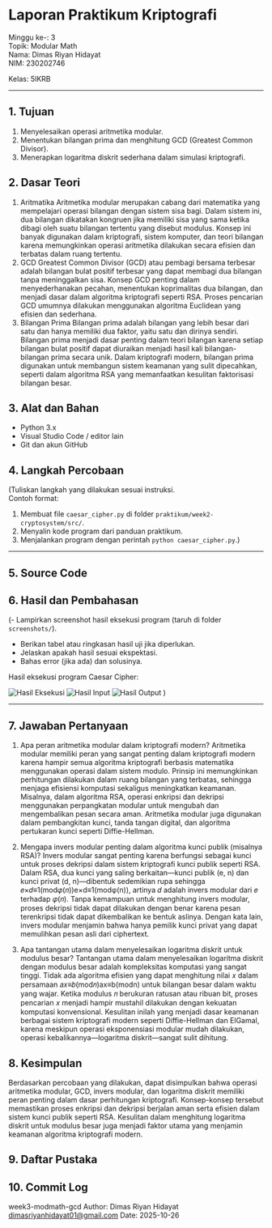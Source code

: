 # Laporan Praktikum Kriptografi
Minggu ke-: 3  
Topik: Modular Math  
Nama: Dimas Riyan Hidayat  
NIM: 230202746 

Kelas: 5IKRB  

---

## 1. Tujuan
1. Menyelesaikan operasi aritmetika modular.
2. Menentukan bilangan prima dan menghitung GCD (Greatest Common Divisor).
3. Menerapkan logaritma diskrit sederhana dalam simulasi kriptografi.


## 2. Dasar Teori
1. Aritmatika
   Aritmetika modular merupakan cabang dari matematika yang mempelajari operasi bilangan dengan sistem sisa bagi. Dalam sistem ini, dua bilangan dikatakan kongruen jika memiliki sisa yang sama ketika dibagi oleh suatu bilangan tertentu yang disebut modulus. Konsep ini banyak digunakan dalam kriptografi, sistem komputer, dan teori bilangan karena memungkinkan operasi aritmetika dilakukan secara efisien dan terbatas dalam ruang tertentu.
2. GCD
   Greatest Common Divisor (GCD) atau pembagi bersama terbesar adalah bilangan bulat positif terbesar yang dapat membagi dua bilangan tanpa meninggalkan sisa. Konsep GCD penting dalam menyederhanakan pecahan, menentukan koprimalitas dua bilangan, dan menjadi dasar dalam algoritma kriptografi seperti RSA. Proses pencarian GCD umumnya dilakukan menggunakan algoritma Euclidean yang efisien dan sederhana.
3. Bilangan Prima
   Bilangan prima adalah bilangan yang lebih besar dari satu dan hanya memiliki dua faktor, yaitu satu dan dirinya sendiri. Bilangan prima menjadi dasar penting dalam teori bilangan karena setiap bilangan bulat positif dapat diuraikan menjadi hasil kali bilangan-bilangan prima secara unik. Dalam kriptografi modern, bilangan prima digunakan untuk membangun sistem keamanan yang sulit dipecahkan, seperti dalam algoritma RSA yang memanfaatkan kesulitan faktorisasi bilangan besar.

## 3. Alat dan Bahan
- Python 3.x  
- Visual Studio Code / editor lain  
- Git dan akun GitHub 


## 4. Langkah Percobaan
(Tuliskan langkah yang dilakukan sesuai instruksi.  
Contoh format:
1. Membuat file `caesar_cipher.py` di folder `praktikum/week2-cryptosystem/src/`.
2. Menyalin kode program dari panduan praktikum.
3. Menjalankan program dengan perintah `python caesar_cipher.py`.)

---

## 5. Source Code




## 6. Hasil dan Pembahasan
(- Lampirkan screenshot hasil eksekusi program (taruh di folder `screenshots/`).  
- Berikan tabel atau ringkasan hasil uji jika diperlukan.  
- Jelaskan apakah hasil sesuai ekspektasi.  
- Bahas error (jika ada) dan solusinya. 

Hasil eksekusi program Caesar Cipher:

![Hasil Eksekusi](screenshots/output.png)
![Hasil Input](screenshots/input.png)
![Hasil Output](screenshots/output.png)
)

---

## 7. Jawaban Pertanyaan
1. Apa peran aritmetika modular dalam kriptografi modern?
Aritmetika modular memiliki peran yang sangat penting dalam kriptografi modern karena hampir semua algoritma kriptografi berbasis matematika menggunakan operasi dalam sistem modulo. Prinsip ini memungkinkan perhitungan dilakukan dalam ruang bilangan yang terbatas, sehingga menjaga efisiensi komputasi sekaligus meningkatkan keamanan. Misalnya, dalam algoritma RSA, operasi enkripsi dan dekripsi menggunakan perpangkatan modular untuk mengubah dan mengembalikan pesan secara aman. Aritmetika modular juga digunakan dalam pembangkitan kunci, tanda tangan digital, dan algoritma pertukaran kunci seperti Diffie-Hellman.

2. Mengapa invers modular penting dalam algoritma kunci publik (misalnya RSA)? 
Invers modular sangat penting karena berfungsi sebagai kunci untuk proses dekripsi dalam sistem kriptografi kunci publik seperti RSA. Dalam RSA, dua kunci yang saling berkaitan—kunci publik (e, n) dan kunci privat (d, n)—dibentuk sedemikian rupa sehingga 𝑒×𝑑≡1(mod𝜑(𝑛))e×d≡1(modφ(n)), artinya 𝑑 adalah invers modular dari 𝑒 terhadap 𝜑(𝑛). Tanpa kemampuan untuk menghitung invers modular, proses dekripsi tidak dapat dilakukan dengan benar karena pesan terenkripsi tidak dapat dikembalikan ke bentuk aslinya. Dengan kata lain, invers modular menjamin bahwa hanya pemilik kunci privat yang dapat memulihkan pesan asli dari ciphertext.

3. Apa tantangan utama dalam menyelesaikan logaritma diskrit untuk modulus besar?
Tantangan utama dalam menyelesaikan logaritma diskrit dengan modulus besar adalah kompleksitas komputasi yang sangat tinggi. Tidak ada algoritma efisien yang dapat menghitung nilai 𝑥 dalam persamaan 𝑎𝑥≡𝑏(mod𝑛)ax≡b(modn) untuk bilangan besar dalam waktu yang wajar. Ketika modulus 𝑛 berukuran ratusan atau ribuan bit, proses pencarian 𝑥 menjadi hampir mustahil dilakukan dengan kekuatan komputasi konvensional. Kesulitan inilah yang menjadi dasar keamanan berbagai sistem kriptografi modern seperti Diffie-Hellman dan ElGamal, karena meskipun operasi eksponensiasi modular mudah dilakukan, operasi kebalikannya—logaritma diskrit—sangat sulit dihitung.


## 8. Kesimpulan
Berdasarkan percobaan yang dilakukan, dapat disimpulkan bahwa operasi aritmetika modular, GCD, invers modular, dan logaritma diskrit memiliki peran penting dalam dasar perhitungan kriptografi. Konsep-konsep tersebut memastikan proses enkripsi dan dekripsi berjalan aman serta efisien dalam sistem kunci publik seperti RSA. Kesulitan dalam menghitung logaritma diskrit untuk modulus besar juga menjadi faktor utama yang menjamin keamanan algoritma kriptografi modern.

## 9. Daftar Pustaka

## 10. Commit Log
week3-modmath-gcd
Author: Dimas Riyan Hidayat <dimasriyanhidayat01@gmail.com>
Date:   2025-10-26

